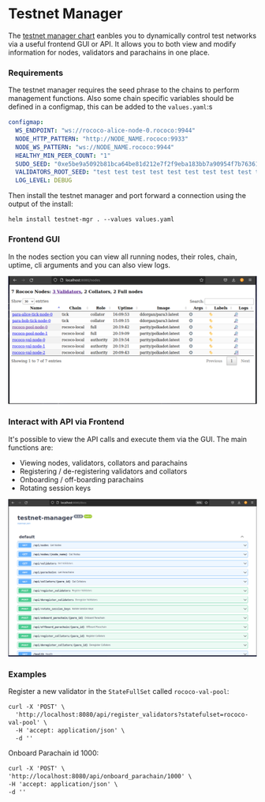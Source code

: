 Testnet Manager
==================

The [testnet manager chart](https://github.com/paritytech/helm-charts/tree/main/charts/testnet-manager) eanbles you to dynamically control test networks via a useful frontend GUI or API. It allows you to both view and modify information for nodes, validators and parachains in one place.

### Requirements

The testnet manager requires the seed phrase to the chains to perform management functions. Also some chain specific variables should be defined in a configmap, this can be added to the `values.yaml`:s


```yaml
configmap:
  WS_ENDPOINT: "ws://rococo-alice-node-0.rococo:9944"
  NODE_HTTP_PATTERN: "http://NODE_NAME.rococo:9933"
  NODE_WS_PATTERN: "ws://NODE_NAME.rococo:9944"
  HEALTHY_MIN_PEER_COUNT: "1"
  SUDO_SEED: "0xe5be9a5092b81bca64be81d212e7f2f9eba183bb7a90954f7b76361f6edb5c0a" # Alice
  VALIDATORS_ROOT_SEED: "test test test test test test test test test test test test"
  LOG_LEVEL: DEBUG

  ```

Then install the testnet manager and port forward a connection using the output of the install:

```
helm install testnet-mgr . --values values.yaml
```

### Frontend GUI


In the nodes section you can view all running nodes, their roles, chain, uptime, cli arguments and you can also view logs.


 ![testnet-mgr-frontend](../images/testnet-mgr.png)


### Interact with API via Frontend

It's possible to view the API calls and execute them via the GUI. The main functions are:

* Viewing nodes, validators, collators and parachains
* Registering / de-registering validators and collators
* Onboarding / off-boarding parachains
* Rotating session keys


![testnet-mgr-api](../images/testnet-mgr-api.png)

### Examples

Register a new validator in the `StateFullSet` called `rococo-val-pool`:

```
curl -X 'POST' \
  'http://localhost:8080/api/register_validators?statefulset=rococo-val-pool' \
  -H 'accept: application/json' \
  -d ''
  ```

  Onboard Parachain id 1000:

  ```
  curl -X 'POST' \
  'http://localhost:8080/api/onboard_parachain/1000' \
  -H 'accept: application/json' \
  -d ''
  ```


